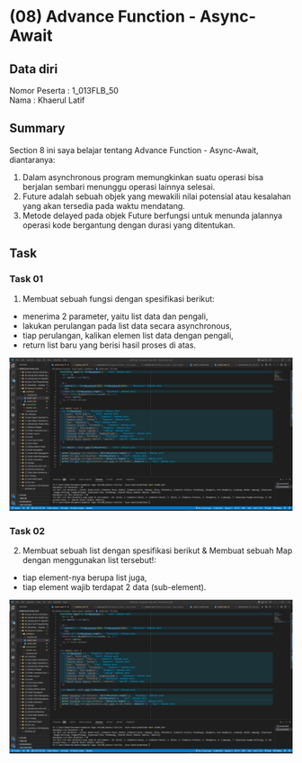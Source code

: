 # (08) Advance Function - Async-Await
## Data diri 
Nomor Peserta  : 1_013FLB_50  <br />
Nama : Khaerul Latif

## Summary 
Section 8 ini saya belajar tentang Advance Function - Async-Await, diantaranya:
1. Dalam asynchronous program memungkinkan suatu operasi bisa berjalan sembari menunggu operasi lainnya selesai.
2. Future adalah sebuah objek yang mewakili nilai potensial atau kesalahan yang akan tersedia pada waktu mendatang.
3. Metode delayed pada objek Future berfungsi untuk menunda jalannya operasi kode bergantung dengan durasi yang ditentukan.

## Task
### Task 01
1. Membuat sebuah fungsi dengan spesifikasi berikut:
- menerima 2 parameter, yaitu list data dan pengali, 
- lakukan perulangan pada list data secara asynchronous, 
- tiap perulangan, kalikan elemen list data dengan pengali, 
- return list baru yang berisi hasil proses di atas.

![imgTask01](/08_Advance%20Function%20-%20Async-Await/screenshoot/task01.png)

### Task 02
2. Membuat sebuah list dengan spesifikasi berikut & Membuat sebuah Map dengan menggunakan list tersebut!:
- tiap element-nya berupa list juga, 
- tiap element wajib terdapat 2 data (sub-element). 

![imgTask01](/08_Advance%20Function%20-%20Async-Await/screenshoot/task01.png)

